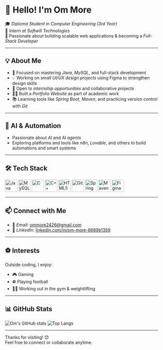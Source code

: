 # 👋 Hello! I'm **Om More**

🎓 *Diploma Student in Computer Engineering (3rd Year)*  
💼 *Intern at Softwill Technologies*  
🚀 Passionate about building scalable web applications & becoming a *Full-Stack Developer*

---

## 💡 About Me

- 🎯 Focused on mastering *Java*, *MySQL*, and full-stack development  
- 💡 Working on *small UI/UX design projects* using Figma to strengthen design skills
- 🤝 Open to *internship opportunities* and collaborative projects
- 🧑‍💻 Built a *Portfolio Website* as part of academic work
- 📚 Learning tools like *Spring Boot*, *Maven*, and practicing version control with *Git*

---

## 🤖 AI & Automation

- Passionate about *AI* and *AI agents*
- Exploring platforms and tools like *n8n*, *Lovable*, and others to build automations and smart systems

---

## 🛠 Tech Stack

<p align="left">
  <img src="https://cdn.jsdelivr.net/gh/devicons/devicon/icons/java/java-original.svg" title="Java" alt="Java" width="40" height="40"/>
  <img src="https://cdn.jsdelivr.net/gh/devicons/devicon/icons/mysql/mysql-original.svg" title="MySQL" alt="MySQL" width="40" height="40"/>
  <img src="https://cdn.jsdelivr.net/gh/devicons/devicon/icons/c/c-original.svg" title="C" alt="C" width="40" height="40"/>
  <img src="https://cdn.jsdelivr.net/gh/devicons/devicon/icons/cplusplus/cplusplus-original.svg" title="C++" alt="C++" width="40" height="40"/>
  <img src="https://cdn.jsdelivr.net/gh/devicons/devicon/icons/html5/html5-original.svg" title="HTML5" alt="HTML5" width="40" height="40"/>
  <img src="https://cdn.jsdelivr.net/gh/devicons/devicon/icons/git/git-original.svg" title="Git" alt="Git" width="40" height="40"/>
  <img src="https://cdn.jsdelivr.net/gh/devicons/devicon/icons/spring/spring-original.svg" title="Spring Boot" alt="Spring Boot" width="40" height="40"/>
  <img src="https://cdn.jsdelivr.net/gh/devicons/devicon/icons/maven/maven-original.svg" title="Maven" alt="Maven" width="40" height="40"/>
  <img src="https://cdn.jsdelivr.net/gh/devicons/devicon/icons/figma/figma-original.svg" title="Figma" alt="Figma" width="40" height="40"/>
</p>

---

## 📫 Connect with Me

- 📧 *Email:* [ommore2426@gmail.com](mailto:ommore2426@gmail.com)  
- 🔗 *LinkedIn:* [linkedin.com/in/om-more-8689b1359](https://www.linkedin.com/in/om-more-8689b1359)

---

## ⚽ Interests

Outside coding, I enjoy:
- 🎮 Gaming
- ⚽ Playing football
- 🏋️‍♂️ Working out in the gym & weightlifting

---

## 📊 GitHub Stats

![Om's GitHub stats](https://github-readme-stats.vercel.app/api?username=om-more2426&show_icons=true&theme=tokyonight)
![Top Langs](https://github-readme-stats.vercel.app/api/top-langs/?username=om-more2426&layout=compact&theme=tokyonight)

---

Thanks for visiting! 😊  
Feel free to connect or collaborate anytime.
